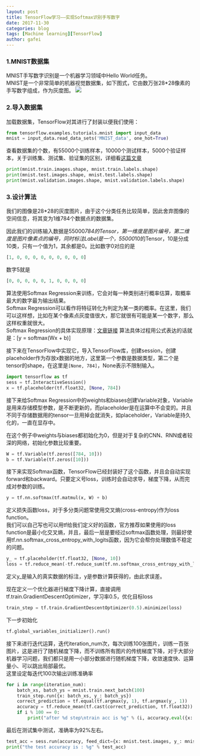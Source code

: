 ```yaml
---
layout: post
title: TensorFlow学习——实现Softmax识别手写数字
date: 2017-11-30
categories: blog
tags: [Machine learning][TensorFlow]
author: gafei
---
```


### 1.MNIST数据集
MNIST手写数字识别是一个机器学习领域中Hello World任务。  
MNIST是一个非常简单的机器视觉数据集，如下图式，它由数万张28*28像素的手写数字组成，作为灰度图。
![](http://oyvmbp6uy.bkt.clouddn.com/20171130_1.png)

### 2.导入数据集
加载数据集，TensorFlow对其进行了封装以便我们使用：
```python
from tensorflow.examples.tutorials.mnist import input_data
mnist = input_data.read_data_sets('MNIST_data', one_hot=True)
```

查看数据集的个数，有55000个训练样本，10000个测试样本，5000个验证样本，关于训练集、测试集、验证集的区别，详细看[这篇文章](https://www.jiqizhixin.com/articles/2017-07-24-8)  
```python
print(mnist.train.images.shape, mnist.train.labels.shape)
print(mnist.test.images.shape, mnist.test.labels.shape)
print(mnist.validation.images.shape, mnist.validation.labels.shape)
```
### 3.设计算法
我们的图像是28*28的灰度图片，由于这个分类任务比较简单，因此舍弃图像的空间信息，将其变为1维784个数据点的数据集。  

因此我们的训练输入数据是55000*784的Tensor，第一维度是图片编号，第二维度是图片像素点的编号，同时标注Label是一个，55000*10的Tensor，10是分成10类，只有一个值为1，其余都是0。比如数字0对应的是
```python
[1, 0, 0, 0, 0, 0, 0, 0, 0, 0]
```
数字5就是
```python
[0, 0, 0, 0, 0, 1, 0, 0, 0, 0]
```
算法使用Softmax Regression来训练，它会对每一种类别进行概率估算，取概率最大的数字最为输出结果。  
Softmax Regression可以看作将特征转化为判定为某一类的概率。在这里，我们可以这样想，比如在某个像素点灰度值很大，那它就很有可能是某一个数字，那么这样权重就很大。  
Softmax Regression的具体实现原理：[文章链接](https://www.zhihu.com/question/23765351)
算法具体过程用公式表达的话就是：\[y = softmax(Wx + b)\]

接下来在TensorFlow中实现它，导入TensorFlow库，创建session，创建placeholder作为存放x数据的地方，这里第一个参数是数据类型，第二个是tensor的shape，在这里是`[None, 784]`，None表示不限制输入。
```python
import tensorflow as tf
sess = tf.InteractiveSession()
x = tf.placeholder(tf.float32, [None, 784])
```
接下来给Softmax Regression中的weights和biases创建Variable对象，Variable是用来存储模型参数，是不断更新的，而placeholder是在运算中不会变的。并且不同于存储数据用的tensor一旦用掉会就消失，如placeholder，Variable是持久化的，一直在显存中。  

在这个例子中weights与biases都初始化为0，但是对于复杂的CNN、RNN或者较深的网络，初始化参数比较重要。
```python
W = tf.Variable(tf.zeros([784, 10]))
b = tf.Variable(tf.zeros([10]))
```
接下来实现Softmax函数，TensorFlow已经封装好了这个函数，并且会自动实现forward和backward。只要定义号loss，训练时会自动求导，梯度下降，从而完成对参数的训练。
```python
y = tf.nn.softmax(tf.matmul(x, W) + b)
```
定义损失函数loss，对于多分类问题常使用交叉熵(cross-entropy)作为loss function。  
我们可以自己写也可以用tf给我们定义好的函数，官方推荐如果使用的loss function是最小化交叉熵，并且，最后一层是要经过softmax函数处理，则最好使用tf.nn.softmax_cross_entropy_with_logits函数，因为它会帮你处理数值不稳定的问题。
```python
y_ = tf.placeholder(tf.float32, [None, 10])
loss = tf.reduce_mean(-tf.reduce_sum(tf.nn.softmax_cross_entropy_with_logits(labels=y_, logits=y)))
```
定义y_是输入的真实数据的标注，y是参数计算获得的，由此求误差。  

现在定义一个优化器进行梯度下降计算，直接调用tf.train.GradientDescentOptimizer，学习率0.5，优化目标loss
```python
train_step = tf.train.GradientDescentOptimizer(0.5).minimize(loss)
```
下一步初始化
```python
tf.global_variables_initializer().run()
```
接下来进行迭代运算，迭代iteration_num次，每次训练100张图片，训练一百张图片，这是进行了随机梯度下降，而不训练所有图片的传统梯度下降，对于大部分机器学习问题，我们都只是用一小部分数据进行随机梯度下降，收敛速度快、运算量小、可以跳出局部最优。  
这里设定每迭代100次输出训练准确率
```python
for i in range(iteration_num):
    batch_xs, batch_ys = mnist.train.next_batch(100)
    train_step.run({x: batch_xs, y_: batch_ys})
    correct_prediction = tf.equal(tf.argmax(y, 1), tf.argmax(y_, 1))
    accuracy = tf.reduce_mean(tf.cast(correct_prediction, tf.float32))
    if i % 100 == 0:
        print("after %d step\ntrain acc is %g" % (i, accuracy.eval({x: mnist.train.images, y_: mnist.train.labels})))
```
最后在测试集中测试，准确率为92%左右。
```python
test_acc = sess.run(accuracy, feed_dict={x: mnist.test.images, y_: mnist.test.labels})
print("the test accuracy is : %g" % test_acc)
```
